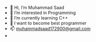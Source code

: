 - 👋 Hi, I’m Muhammad Saad
- 👀 I’m interested in Programming
- 🌱 I’m currently learning C++
- 💞️ I want to become best programmer 
- 📫 muhammadsaad172900@gmail.com
- 

<!---
saad17290/saad17290 is a ✨ special ✨ repository because its `README.md` (this file) appears on your GitHub profile.
You can click the Preview link to take a look at your changes.
--->
